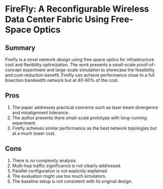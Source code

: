 # FireFly: A Reconfigurable Wireless Data Center Fabric Using Free-Space Optics 

## Summary
Firefly is a novel network design using free space optics for infrastructure cost and flexibility optimization.
The work presents a small-scale proof-of-concept experiment and large-scale simulation to showcase the feasibility and cost-reduction benefit.
Firefly can achieve performance close to a full bisection bandwidth network but at 40-60% of the cost.
## Pros
1. The paper addresses practical concerns such as laser beam divergence and misalignment tolerance.
2. The author presents there small-scale prototype with long-running experiment.
3. Firefly achieves similar performance as the best network topologies but at a much lower cost.

## Cons
1. There is no complexity analysis
2. Multi-hop traffic significance is not clearly addressed.
3. Parallel configuration is not explicitly explained
4. The evaluation might use too much simulators.
5. The baseline setup is not consistent with its original design.

